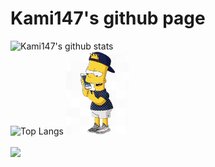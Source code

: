 # Kami147's github page

![Kami147's github stats](https://github-readme-stats.vercel.app/api?username=Kami147&show_icons=true)\
![Top Langs](https://github-readme-stats.vercel.app/api/top-langs/?username=Kami147)
<img src="BartGaming.png" alt="drawing" width="100"/> \
\
![](https://komarev.com/ghpvc/?username=Kami147)
